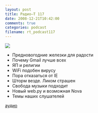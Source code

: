 ```yaml
---
layout: post
title: Радио–Т 117
date: 2008-12-21T10:42:00
comments: true
categories: podcast
filename: rt_podcast117
---
```

![](https://radio-t.com/images/radio-t/rt117.jpg)


- Предновогодние железки для радости
- Почему Gmail лучше всех
- ЯП и религии
- WiFi подобен вирусу
- Пора отказаться от IE
- Шторм везде. Ликом страшен
- Свобода музыки подходит
- Новый web.py и возможная Nova
- Темы наших слушателей

[аудио](http://cdn.radio-t.com/rt_podcast117.mp3)
<audio src="http://cdn.radio-t.com/rt_podcast117.mp3" preload="none"></audio>

